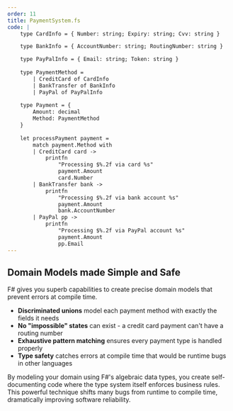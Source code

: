 ```yaml
---
order: 11
title: PaymentSystem.fs
code: |
    type CardInfo = { Number: string; Expiry: string; Cvv: string }

    type BankInfo = { AccountNumber: string; RoutingNumber: string }

    type PayPalInfo = { Email: string; Token: string }
    
    type PaymentMethod =
        | CreditCard of CardInfo
        | BankTransfer of BankInfo
        | PayPal of PayPalInfo
    
    type Payment = {
        Amount: decimal
        Method: PaymentMethod
    }
    
    let processPayment payment =
        match payment.Method with
        | CreditCard card -> 
            printfn
                "Processing $%.2f via card %s"
                payment.Amount
                card.Number
        | BankTransfer bank ->
            printfn
                "Processing $%.2f via bank account %s"
                payment.Amount
                bank.AccountNumber
        | PayPal pp ->
            printfn
                "Processing $%.2f via PayPal account %s"
                payment.Amount
                pp.Email
---
```

## Domain Models made Simple and Safe

F# gives you superb capabilities to create precise domain models that prevent errors at compile time.

- **Discriminated unions** model each payment method with exactly the fields it needs
- **No "impossible" states** can exist - a credit card payment can't have a routing number
- **Exhaustive pattern matching** ensures every payment type is handled properly
- **Type safety** catches errors at compile time that would be runtime bugs in other languages

By modeling your domain using F#'s algebraic data types, you create self-documenting code where the type system itself enforces business rules. This powerful technique shifts many bugs from runtime to compile time, dramatically improving software reliability.
